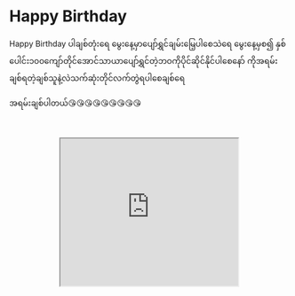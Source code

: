 <html>
<heat>  
  <body>
  <h1>Happy Birthday</h1>
<p>Happy Birthday ပါချစ်တုံးရေ
မွေးနေ့မှာပျော်ရွှင်ချမ်းမြေ့ပါစေသဲရေ
မွေးနေ့မှစ၍ နှစ်ပေါင်း၁၀၀ကျော်တိုင်အောင်သာယာပျော်ရွှင်တဲ့ဘဝကိုပိုင်ဆိုင်နိုင်ပါစေနော်
ကိုအရမ်းချစ်ရတဲ့ချစ်သူနဲ့လဲသက်ဆုံးတိုင်လက်တွဲရပါစေချစ်ရေ 

အရမ်းချစ်ပါတယ်😘😘😘😘😘😘😘😘😘</p>
<p>&nbsp;</p><div class="separator" style="clear: both; text-align: center;"><iframe allowfullscreen="" class="BLOG_video_class" height="266" src="https://www.youtube.com/embed/ITr2sX9eggo?autoplay=1" width="320" youtube-src-id="ITr2sX9eggo"></iframe></div><br /><p></p>
<body>
<html>
